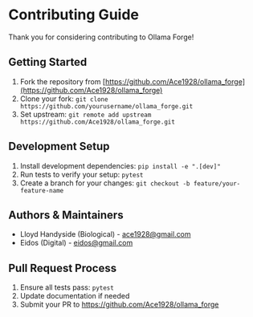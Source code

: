 <!-- :orphan: -->

# Contributing Guide

Thank you for considering contributing to Ollama Forge!

## Getting Started

1. Fork the repository from [https://github.com/Ace1928/ollama_forge](https://github.com/Ace1928/ollama_forge)
2. Clone your fork: `git clone https://github.com/yourusername/ollama_forge.git`
3. Set upstream: `git remote add upstream https://github.com/Ace1928/ollama_forge.git`

## Development Setup

1. Install development dependencies: `pip install -e ".[dev]"`
2. Run tests to verify your setup: `pytest`
3. Create a branch for your changes: `git checkout -b feature/your-feature-name`

## Authors & Maintainers

- Lloyd Handyside (Biological) - [ace1928@gmail.com](mailto:ace1928@gmail.com)
- Eidos (Digital) - [eidos@gmail.com](mailto:eidos@gmail.com)

## Pull Request Process

1. Ensure all tests pass: `pytest`
2. Update documentation if needed
3. Submit your PR to https://github.com/Ace1928/ollama_forge